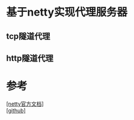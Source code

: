 # 基于netty实现代理服务器

## tcp隧道代理

## http隧道代理

# 参考
[[netty官方文档]](https://netty.io/4.1/xref/io/netty/example/proxy/package-summary.html)   
[[github]](https://github.com/monkeyWie/proxyee)

